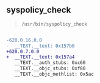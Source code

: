 ## syspolicy_check

> `/usr/bin/syspolicy_check`

```diff

-620.0.16.0.0
-  __TEXT.__text: 0x157b0
+620.0.7.0.0
+  __TEXT.__text: 0x157a4
   __TEXT.__auth_stubs: 0xc60
   __TEXT.__objc_stubs: 0xf80
   __TEXT.__objc_methlist: 0x5ac

```
